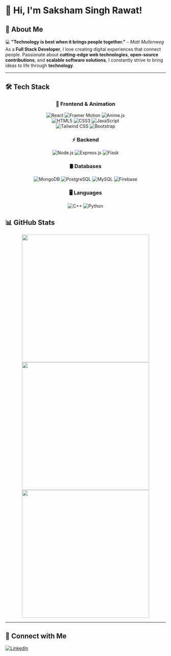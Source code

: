 # 👋 Hi, I'm Saksham Singh Rawat!  

## 🚀 About Me  
💻 **"Technology is best when it brings people together."** – *Matt Mullenweg*  
As a **Full Stack Developer**, I love creating digital experiences that connect people. Passionate about **cutting-edge web technologies**, **open-source contributions**, and **scalable software solutions**, I constantly strive to bring ideas to life through **technology**.  

---
## 🛠 Tech Stack

<div align="center">

### 🎨 Frontend & Animation  
![React](https://img.shields.io/badge/React-20232A?style=for-the-badge&logo=react) 
![Framer Motion](https://img.shields.io/badge/Framer%20Motion-0055FF?style=for-the-badge&logo=framer) 
![Anime.js](https://img.shields.io/badge/Anime.js-FF9A8B?style=for-the-badge)  
![HTML5](https://img.shields.io/badge/HTML5-E34F26?style=for-the-badge&logo=html5&logoColor=white) 
![CSS3](https://img.shields.io/badge/CSS3-1572B6?style=for-the-badge&logo=css3&logoColor=white) 
![JavaScript](https://img.shields.io/badge/JavaScript-F7DF1E?style=for-the-badge&logo=javascript&logoColor=black)  
![Tailwind CSS](https://img.shields.io/badge/Tailwind_CSS-38B2AC?style=for-the-badge&logo=tailwind-css&logoColor=white) 
![Bootstrap](https://img.shields.io/badge/Bootstrap-7952B3?style=for-the-badge&logo=bootstrap&logoColor=white)  

### ⚡ Backend  
![Node.js](https://img.shields.io/badge/Node.js-43853D?style=for-the-badge&logo=node.js&logoColor=white) 
![Express.js](https://img.shields.io/badge/Express.js-404D59?style=for-the-badge) 
![Flask](https://img.shields.io/badge/Flask-000000?style=for-the-badge&logo=flask)  

### 🛢️ Databases  
![MongoDB](https://img.shields.io/badge/MongoDB-4EA94B?style=for-the-badge&logo=mongodb&logoColor=white) 
![PostgreSQL](https://img.shields.io/badge/PostgreSQL-336791?style=for-the-badge&logo=postgresql&logoColor=white) 
![MySQL](https://img.shields.io/badge/MySQL-4479A1?style=for-the-badge&logo=mysql&logoColor=white) 
![Firebase](https://img.shields.io/badge/Firebase-FFCA28?style=for-the-badge&logo=firebase)  

### 🖥️ Languages  
![C++](https://img.shields.io/badge/C++-00599C?style=for-the-badge&logo=cplusplus&logoColor=white) 
![Python](https://img.shields.io/badge/Python-3776AB?style=for-the-badge&logo=python&logoColor=white)  

</div>



## 📊 GitHub Stats  
<div align="center">
  <img src="https://github-readme-stats.vercel.app/api?username=Levignoble&show_icons=true&theme=radical" width="400" />
  <img src="https://github-readme-streak-stats.herokuapp.com/?user=Levignoble&theme=radical" width="400" />
  <img src="https://github-readme-stats.vercel.app/api/top-langs/?username=Levignoble&layout=compact&theme=radical" width="400" />
</div>  

---

## 🔗 Connect with Me  
[![LinkedIn](https://img.shields.io/badge/LinkedIn-0A66C2?style=for-the-badge&logo=linkedin&logoColor=white)](https://www.linkedin.com/in/saksham-singh-rawat-1344b1252/)  
